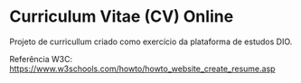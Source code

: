 # Curriculum Vitae (CV) Online

Projeto de curricullum criado como exercício da plataforma de estudos DIO.

Referência W3C: https://www.w3schools.com/howto/howto_website_create_resume.asp
